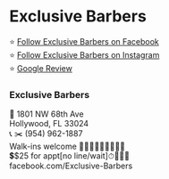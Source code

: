 # Exclusive Barbers
⭐️ [Follow Exclusive Barbers on Facebook](https://www.facebook.com/Exclusive-Barbers-156723614413431)  
⭐️ [Follow Exclusive Barbers on Instagram](https://www.instagram.com/exclusivebarbers/)  
⭐️ [Google Review](https://g.page/r/Cc8tjMA2xhdrEAo/review)  
### Exclusive Barbers
📍 1801 NW 68th Ave  
Hollywood, FL 33024  
📞 ✂️ (954) 962-1887  
Walk-ins welcome 🚶🏻‍♂️🚶🏿‍♂️🚶‍♂️🤝  
💲$25 for appt[no line/wait]⏱🏃‍♂️💨  
facebook.com/Exclusive-Barbers
